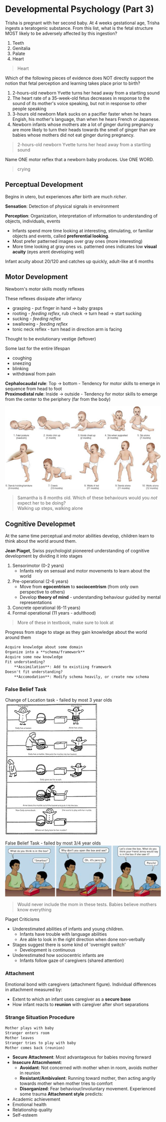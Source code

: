 # Developmental Psychology (Part 3)
Trisha is pregnant with her second baby. At 4 weeks gestational age, Trisha ingests a teratogenic substance.
From this list, what is the fetal structure MOST likely to be adversely affected by this ingestion?
1. Teeth
2. Genitalia
3. Palate
4. Heart
> Heart

Which of the following pieces of evidence does NOT directly support the notion that fetal perception and
learning takes place prior to birth?
1. 2-hours-old newborn Yvette turns her head away from a startling sound
2. The heart rate of a 35-week-old fetus decreases in response to the sound of its mother's voice speaking,
   but not in response to other people speaking
3. 3-hours old newborn Mark sucks on a pacifier faster when he hears Engish, his mother's language, than
   when he hears French or Japanese.
4. Newborn infants whose mothers ate a lot of ginger during pregnancy are more likely to turn their heads
   towards the smell of ginger than are babies whose mothers did not eat ginger during pregnancy.
> 2-hours-old newborn Yvette turns her head away from a startling sound

Name ONE motor reflex that a newborn baby produces. Use ONE WORD.
> crying

## Perceptual Development
Begins in utero, but experiences after birth are much *richer*.

**Sensation**: Detection of physical signals in environment

**Perception**: Organization, interpretation of information to understanding of objects, individuals, events
* Infants spend more time looking at interesting, stimulating, or familiar objects and events, called **preferential looking**.
* Most prefer patterned images over gray ones (more interesting)
* More time looking at gray ones vs. patterned ones indicates low **visual acuity** (eyes arent developing well)

Infant acuity about 20/120 and catches up quickly, adult-like at 6 months

## Motor Development
Newborn's motor skills mostly reflexes

These reflexes dissipate after infancy
* grasping - put finger in hand -> baby grasps
* rooting - *feeding reflex*, rub check -> turn head -> start sucking
* sucking - *feeding reflex*
* swallowing - *feeding reflex*
* tonic neck reflex - turn head in direction arm is facing

Thought to be evolutionary vestige (leftover)

Some last for the entire lifespan
* coughing
* sneezing
* blinking
* withdrawal from pain

**Cephalocaudal rule**: Top -> bottom - Tendency for motor skills to emerge in sequence from head to foot  
**Proximodistal rule**: Inside -> outside - Tendency for motor skills to emerge from the center to the periphery (far from the body)

![motor-develop](./pictures/motor-development.jpg)

> Samantha is 8 months old. Which of these behaviours would you *not* expect her to be doing?  
> Walking up steps, walking alone

## Cognitive Developmet
At the same time perceptual and motor abilities develop, children learn to think about the world around them.

**Jean Piaget**, Swiss psychologist pioneered understanding of cognitive development by dividing it into stages
1. Sensorimotor (0-2 years)
    * Infants rely on sensual and motor movements to learn about the world
2. Pre-operational (2-6 years)
    * Move from **egocentrism** to **sociocentrism** (from only own perspective to others)
    * Develop **theory of mind** - understanding behaviour guided by mental representations
3. Concrete operational (6-11 years)
4. Formal operational (11 years - adulthood)

> More of these in textbook, make sure to look at

Progress from stage to stage as they gain knowledge about the world around them
~~~~
Acquire knowledge about some domain
Organize into a **schema/framework**
Acquire some new knowledge
Fit understanding?
    **Assimilation**: Add to existiing framework 
Doesn't fit understanding?
    **Accomodation**: Modify schema heavily, or create new schema
~~~~

### False Belief Task
Change of Location task - failed by most 3 year olds  
![change-location](./pictures/change-location.jpg)

False Belief Task - failed by most 3/4 year olds  
![false-belief](./pictures/false-belief.png)

> Would never include the mom in these tests. Babies believe mothers know everything


Piaget Criticisms
* Underestimated abilities of infants and young children.
    * Infants have trouble with language abilities
    * Are able to look in the right direction when done non-verbally
* Stages suggest there is some kind of 'overnight switch'
    * Development is continuous
* Underestimated how sociocentric infants are
    * Infants follow gaze of caregivers (shared attention)

### Attachment
Emotional bond with caregivers (attachment figure). Individual differences in attachment measured by:
* Extent to which an infant uses caregiver as a **secure base**
* How infant reacts to **reunion** with caregiver after short separations


### Strange Situation Procedure
~~~~
Mother plays with baby
Stranger enters room
Mother leaves
Stranger tries to play with baby
Mother comes back (reunion)
~~~~
* **Secure Attachment**: Most advantageous for babies moving forward
* **Insecure Attacmhemnt**:
    * **Avoidant**: Not concerned with mother when in room, avoids mother in reunion
    * **Resistant/Ambivalent**: Running toward mother, then acting angrily towards mother when mother tries to comfort
    * **Disorganized**: Fear behaviour/involuntary movement. Experienced some trauma
**Attachment style** predicts:
* Academic achievement
* Emotional health
* Relationship quality
* Self-esteem

